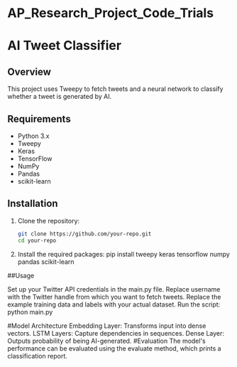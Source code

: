 # AP_Research_Project_Code_Trials
# AI Tweet Classifier

## Overview
This project uses Tweepy to fetch tweets and a neural network to classify whether a tweet is generated by AI.

## Requirements
- Python 3.x
- Tweepy
- Keras
- TensorFlow
- NumPy
- Pandas
- scikit-learn

## Installation
1. Clone the repository:
   ```bash
   git clone https://github.com/your-repo.git
   cd your-repo
2. Install the required packages:
   pip install tweepy keras tensorflow numpy pandas scikit-learn

##Usage

Set up your Twitter API credentials in the main.py file.
Replace username with the Twitter handle from which you want to fetch tweets.
Replace the example training data and labels with your actual dataset.
Run the script:
python main.py

#Model Architecture
Embedding Layer: Transforms input into dense vectors.
LSTM Layers: Capture dependencies in sequences.
Dense Layer: Outputs probability of being AI-generated.
#Evaluation
The model's performance can be evaluated using the evaluate method, which prints a classification report.

